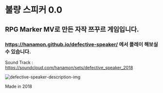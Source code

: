 # 불량 스피커 0.0
## RPG Marker MV로 만든 자작 쯔꾸르 게임입니다.
### https://hanamon.github.io/defective-speaker/ 에서 플레이 해보실 수 있습니다.

Sound Track : https://soundcloud.com/hanamon/sets/defective_speaker_2018

![defective-speaker-description-img](https://user-images.githubusercontent.com/77230980/109409651-eb725400-79d7-11eb-84ec-40bca361d142.jpg)

Made in 2018
